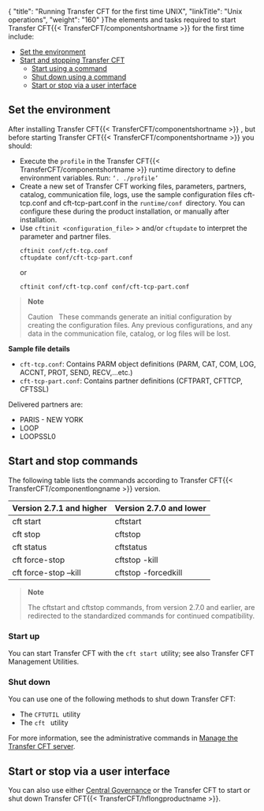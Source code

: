 {
    "title": "Running Transfer CFT for the first time UNIX",
    "linkTitle": "Unix operations",
    "weight": "160"
}The elements and tasks required to
start Transfer CFT{{< TransferCFT/componentshortname  >}} for the first time include:

- [Set the environment](#Set)
- [Start and stopping Transfer
    CFT](#Configuring_CFT_)
    -   [Start using a command](#Start)
    -   [Shut
        down using a command](#Shut)
    -   [Start or stop via a user interface](#Start2)

<span id="Set"></span>

## Set the environment

After installing Transfer CFT{{< TransferCFT/componentshortname  >}}
, but before starting Transfer CFT{{< TransferCFT/componentshortname  >}} you should:

- Execute the `profile` in the Transfer CFT{{< TransferCFT/componentshortname >}} runtime directory to define environment
    variables. Run: `‘. ./profile’`
- Create a new set of Transfer
    CFT working files, parameters, partners, catalog, communication file, logs,
    use the sample configuration files cft-tcp.conf and cft-tcp-part.conf in the `runtime/conf `directory. You can configure these during the product installation, or manually after installation.
- Use `cftinit <configuration_file>` > and/or `cftupdate` to interpret the parameter and
    partner files.  
    ```
    cftinit conf/cft-tcp.conf
    cftupdate conf/cft-tcp-part.conf
    ```  
    or  
    ```
    cftinit conf/cft-tcp.conf conf/cft-tcp-part.conf
    ```

> **Note**
>
> Caution  
> These commands generate an initial configuration by creating the configuration files. Any previous configurations, and any data in the communication file, catalog, or log files will be lost.

****Sample file details****

- `cft-tcp.conf`: Contains PARM object definitions (PARM, CAT, COM, LOG, ACCNT, PROT, SEND, RECV,...etc.)
- `cft-tcp-part.conf`: Contains partner definitions (CFTPART, CFTTCP, CFTSSL)

Delivered partners are:

- PARIS - NEW YORK
- LOOP
- LOOPSSL0

## Start and stop commands

The following table lists the commands according to Transfer CFT{{< TransferCFT/componentlongname  >}} version.


| Version 2.7.1 and higher  | Version 2.7.0 and lower  |
| --- | --- |
| cft start  | cftstart  |
| cft stop  | cftstop  |
| cft status  | cftstatus  |
| cft force-stop  | cftstop -kill  |
| cft force-stop –kill  | cftstop -forcedkill  |


> **Note**
>
> The cftstart and cftstop commands, from version 2.7.0 and earlier, are redirected to the standardized commands for continued compatibility.

<span id="Configuring_CFT_"></span>

### Start up

You can start Transfer CFT with the `cft start `utility; see also Transfer CFT Management Utilities.

<span id="Shut"></span>

### Shut down

You can use one of the following methods to shut down Transfer CFT:

- The `CFTUTIL `utility
- The `cft ` utility

For more information, see the administrative commands in [Manage the Transfer CFT server](https://docs.axway.com/bundle/TransferCFT_38_UsersGuide_allOS_en_HTML5/page/Content/administration/start_stop_cft.htm).

<span id="Start2"></span>

## Start or stop via a user interface

You can also use either [Central Governance](https://docs.axway.com/bundle/CentralGovernance_113_UsersGuide_allOS_en_HTML5/page/Content/CentralGov/operations/t_startCFT.htm) or the Transfer CFT to start or shut down Transfer CFT{{< TransferCFT/hflongproductname  >}}.
